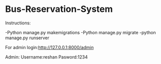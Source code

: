 # Bus-Reservation-System
Instructions:

-Python manage.py makemigrations
-Python manage.py migrate
-python manage.py runserver

For admin login:http://127.0.0.1:8000/admin

Admin:
Username:reshan
Pasword:1234
